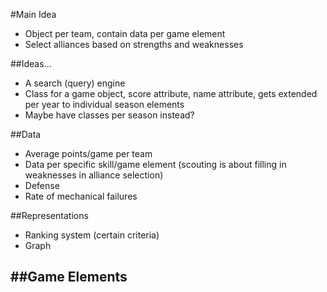 #Main Idea
- Object per team, contain data per game element
- Select alliances based on strengths and weaknesses

##Ideas...
- A search (query) engine
- Class for a game object, score attribute, name attribute, gets extended per year to individual season elements
- Maybe have classes per season instead?

##Data
- Average points/game per team
- Data per specific skill/game element (scouting is about filling in weaknesses in alliance selection)
- Defense
- Rate of mechanical failures

##Representations
- Ranking system (certain criteria)
- Graph

##Game Elements
- 